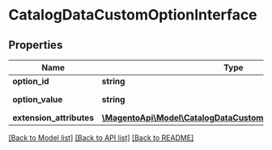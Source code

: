 # CatalogDataCustomOptionInterface

## Properties
Name | Type | Description | Notes
------------ | ------------- | ------------- | -------------
**option_id** | **string** | Option id | 
**option_value** | **string** | Option value | 
**extension_attributes** | [**\MagentoApi\Model\CatalogDataCustomOptionExtensionInterface**](CatalogDataCustomOptionExtensionInterface.md) |  | [optional] 

[[Back to Model list]](../../README.md#documentation-for-models) [[Back to API list]](../../README.md#documentation-for-api-endpoints) [[Back to README]](../../README.md)

